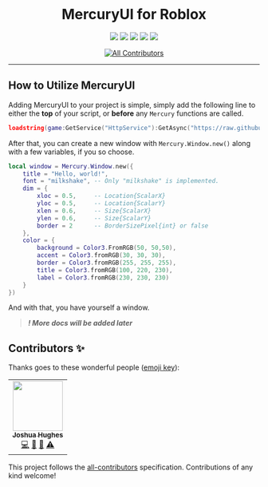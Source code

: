 <div align="center">
    <br />
    <p>
        <h1><strong>MercuryUI</strong> for Roblox</h1>
        <img src="https://img.shields.io/github/stars/PlutonusDev/MercuryUI.svg">
        <img src="https://img.shields.io/github/last-commit/PlutonusDev/MercuryUI.svg">
        <img src="http://hits.dwyl.io/PlutonusDev/MercuryUI.svg">
        <img src="https://github-size-badge.herokuapp.com/PlutonusDev/MercuryUI.svg">
        <img src="https://david-dm.org/PlutonusDev/MercuryUI/status.svg">

<!-- ALL-CONTRIBUTORS-BADGE:START - Do not remove or modify this section -->
[![All Contributors](https://img.shields.io/badge/all_contributors-1-orange.svg?style=flat-square)](#contributors-)
<!-- ALL-CONTRIBUTORS-BADGE:END -->
</p>
</div>

---

## How to Utilize MercuryUI

Adding MercuryUI to your project is simple, simply add the following line to either the **top** of your script, or **before** any `Mercury` functions are called.

```lua
loadstring(game:GetService("HttpService"):GetAsync("https://raw.githubusercontent.com/PlutonusDev/MercuryUI/master/MercuryUI.lua"))()
```

After that, you can create a new window with `Mercury.Window.new()` along with a few variables, if you so choose.
```lua
local window = Mercury.Window.new({
    title = "Hello, world!",
    font = "milkshake", -- Only "milkshake" is implemented.
    dim = {
        xloc = 0.5,     -- Location{ScalarX}
        yloc = 0.5,     -- Location{ScalarY}
        xlen = 0.6,     -- Size{ScalarX}
        ylen = 0.6,     -- Size{ScalarY}
        border = 2      -- BorderSizePixel{int} or false
    },
    color = {
        background = Color3.FromRGB(50, 50,50),
        accent = Color3.fromRGB(30, 30, 30),
        border = Color3.fromRGB(255, 255, 255),
        title = Color3.fromRGB(100, 220, 230),
        label = Color3.fromRGB(230, 230, 230)
    }
})
```
And with that, you have yourself a window.

> ***! More docs will be added later***

## Contributors ✨

Thanks goes to these wonderful people ([emoji key](https://allcontributors.org/docs/en/emoji-key)):

<!-- ALL-CONTRIBUTORS-LIST:START - Do not remove or modify this section -->
<!-- prettier-ignore-start -->
<!-- markdownlint-disable -->
<table>
  <tr>
    <td align="center"><a href="https://plutonus.codes/"><img src="https://avatars3.githubusercontent.com/u/46195982?v=4" width="100px;" alt=""/><br /><sub><b>Joshua Hughes</b></sub></a><br /><a href="https://github.com/PlutonusDev/MercuryUI/commits?author=PlutonusDev" title="Code">💻</a> <a href="#plugin-PlutonusDev" title="Plugin/utility libraries">🔌</a> <a href="#maintenance-PlutonusDev" title="Maintenance">🚧</a> <a href="https://github.com/PlutonusDev/MercuryUI/commits?author=PlutonusDev" title="Tests">⚠️</a></td>
  </tr>
</table>

<!-- markdownlint-enable -->
<!-- prettier-ignore-end -->
<!-- ALL-CONTRIBUTORS-LIST:END -->

This project follows the [all-contributors](https://github.com/all-contributors/all-contributors) specification. Contributions of any kind welcome!